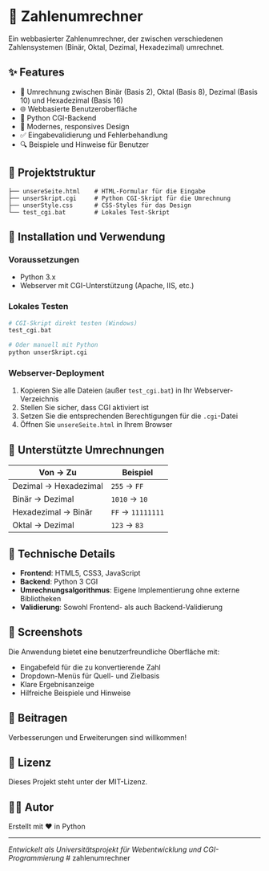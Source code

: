 # 🔢 Zahlenumrechner

Ein webbasierter Zahlenumrechner, der zwischen verschiedenen Zahlensystemen (Binär, Oktal, Dezimal, Hexadezimal) umrechnet.

## ✨ Features

- 🔄 Umrechnung zwischen Binär (Basis 2), Oktal (Basis 8), Dezimal (Basis 10) und Hexadezimal (Basis 16)
- 🌐 Webbasierte Benutzeroberfläche
- 🐍 Python CGI-Backend
- 🎨 Modernes, responsives Design
- ✅ Eingabevalidierung und Fehlerbehandlung
- 🔍 Beispiele und Hinweise für Benutzer

## 📁 Projektstruktur

```
├── unsereSeite.html    # HTML-Formular für die Eingabe
├── unserSkript.cgi     # Python CGI-Skript für die Umrechnung
├── unserStyle.css      # CSS-Styles für das Design
└── test_cgi.bat        # Lokales Test-Skript
```

## 🚀 Installation und Verwendung

### Voraussetzungen
- Python 3.x
- Webserver mit CGI-Unterstützung (Apache, IIS, etc.)

### Lokales Testen
```bash
# CGI-Skript direkt testen (Windows)
test_cgi.bat

# Oder manuell mit Python
python unserSkript.cgi
```

### Webserver-Deployment
1. Kopieren Sie alle Dateien (außer `test_cgi.bat`) in Ihr Webserver-Verzeichnis
2. Stellen Sie sicher, dass CGI aktiviert ist
3. Setzen Sie die entsprechenden Berechtigungen für die `.cgi`-Datei
4. Öffnen Sie `unsereSeite.html` in Ihrem Browser

## 🧮 Unterstützte Umrechnungen

| Von → Zu | Beispiel |
|----------|----------|
| Dezimal → Hexadezimal | `255` → `FF` |
| Binär → Dezimal | `1010` → `10` |
| Hexadezimal → Binär | `FF` → `11111111` |
| Oktal → Dezimal | `123` → `83` |

## 🔧 Technische Details

- **Frontend**: HTML5, CSS3, JavaScript
- **Backend**: Python 3 CGI
- **Umrechnungsalgorithmus**: Eigene Implementierung ohne externe Bibliotheken
- **Validierung**: Sowohl Frontend- als auch Backend-Validierung

## 📸 Screenshots

Die Anwendung bietet eine benutzerfreundliche Oberfläche mit:
- Eingabefeld für die zu konvertierende Zahl
- Dropdown-Menüs für Quell- und Zielbasis
- Klare Ergebnisanzeige
- Hilfreiche Beispiele und Hinweise

## 🤝 Beitragen

Verbesserungen und Erweiterungen sind willkommen! 

## 📄 Lizenz

Dieses Projekt steht unter der MIT-Lizenz.

## 👨‍💻 Autor

Erstellt mit ❤️ in Python

---

*Entwickelt als Universitätsprojekt für Webentwicklung und CGI-Programmierung*
#   z a h l e n u m r e c h n e r  
 